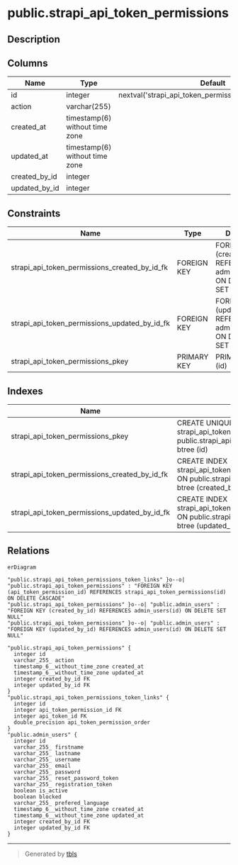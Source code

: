# public.strapi_api_token_permissions

## Description

## Columns

| Name | Type | Default | Nullable | Children | Parents | Comment |
| ---- | ---- | ------- | -------- | -------- | ------- | ------- |
| id | integer | nextval('strapi_api_token_permissions_id_seq'::regclass) | false | [public.strapi_api_token_permissions_token_links](public.strapi_api_token_permissions_token_links.md) |  |  |
| action | varchar(255) |  | true |  |  |  |
| created_at | timestamp(6) without time zone |  | true |  |  |  |
| updated_at | timestamp(6) without time zone |  | true |  |  |  |
| created_by_id | integer |  | true |  | [public.admin_users](public.admin_users.md) |  |
| updated_by_id | integer |  | true |  | [public.admin_users](public.admin_users.md) |  |

## Constraints

| Name | Type | Definition |
| ---- | ---- | ---------- |
| strapi_api_token_permissions_created_by_id_fk | FOREIGN KEY | FOREIGN KEY (created_by_id) REFERENCES admin_users(id) ON DELETE SET NULL |
| strapi_api_token_permissions_updated_by_id_fk | FOREIGN KEY | FOREIGN KEY (updated_by_id) REFERENCES admin_users(id) ON DELETE SET NULL |
| strapi_api_token_permissions_pkey | PRIMARY KEY | PRIMARY KEY (id) |

## Indexes

| Name | Definition |
| ---- | ---------- |
| strapi_api_token_permissions_pkey | CREATE UNIQUE INDEX strapi_api_token_permissions_pkey ON public.strapi_api_token_permissions USING btree (id) |
| strapi_api_token_permissions_created_by_id_fk | CREATE INDEX strapi_api_token_permissions_created_by_id_fk ON public.strapi_api_token_permissions USING btree (created_by_id) |
| strapi_api_token_permissions_updated_by_id_fk | CREATE INDEX strapi_api_token_permissions_updated_by_id_fk ON public.strapi_api_token_permissions USING btree (updated_by_id) |

## Relations

```mermaid
erDiagram

"public.strapi_api_token_permissions_token_links" }o--o| "public.strapi_api_token_permissions" : "FOREIGN KEY (api_token_permission_id) REFERENCES strapi_api_token_permissions(id) ON DELETE CASCADE"
"public.strapi_api_token_permissions" }o--o| "public.admin_users" : "FOREIGN KEY (created_by_id) REFERENCES admin_users(id) ON DELETE SET NULL"
"public.strapi_api_token_permissions" }o--o| "public.admin_users" : "FOREIGN KEY (updated_by_id) REFERENCES admin_users(id) ON DELETE SET NULL"

"public.strapi_api_token_permissions" {
  integer id
  varchar_255_ action
  timestamp_6__without_time_zone created_at
  timestamp_6__without_time_zone updated_at
  integer created_by_id FK
  integer updated_by_id FK
}
"public.strapi_api_token_permissions_token_links" {
  integer id
  integer api_token_permission_id FK
  integer api_token_id FK
  double_precision api_token_permission_order
}
"public.admin_users" {
  integer id
  varchar_255_ firstname
  varchar_255_ lastname
  varchar_255_ username
  varchar_255_ email
  varchar_255_ password
  varchar_255_ reset_password_token
  varchar_255_ registration_token
  boolean is_active
  boolean blocked
  varchar_255_ prefered_language
  timestamp_6__without_time_zone created_at
  timestamp_6__without_time_zone updated_at
  integer created_by_id FK
  integer updated_by_id FK
}
```

---

> Generated by [tbls](https://github.com/k1LoW/tbls)
